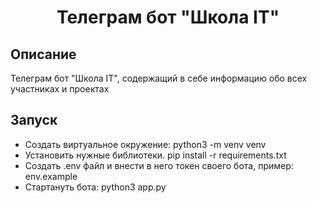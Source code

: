 <h1 align="center">Телеграм бот "Школа IT"</h1>


## Описание
Телеграм бот "Школа IT", содержащий в себе информацию обо всех участниках и проектах


## Запуск
- Создать виртуальное окружение: python3 -m venv venv
- Установить нужные библиотеки. pip install -r requirements.txt
- Создать .env файл и внести в него токен своего бота, пример: env.example
- Стартануть бота: python3 app.py

